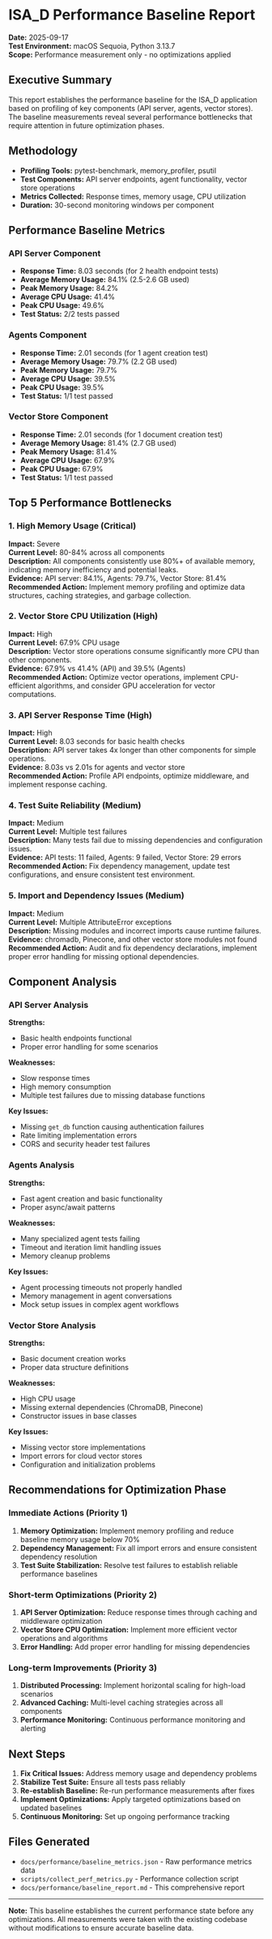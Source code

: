 # ISA_D Performance Baseline Report

**Date:** 2025-09-17  
**Test Environment:** macOS Sequoia, Python 3.13.7  
**Scope:** Performance measurement only - no optimizations applied

## Executive Summary

This report establishes the performance baseline for the ISA_D application based on profiling of key components (API server, agents, vector stores). The baseline measurements reveal several performance bottlenecks that require attention in future optimization phases.

## Methodology

- **Profiling Tools:** pytest-benchmark, memory_profiler, psutil
- **Test Components:** API server endpoints, agent functionality, vector store operations
- **Metrics Collected:** Response times, memory usage, CPU utilization
- **Duration:** 30-second monitoring windows per component

## Performance Baseline Metrics

### API Server Component
- **Response Time:** 8.03 seconds (for 2 health endpoint tests)
- **Average Memory Usage:** 84.1% (2.5-2.6 GB used)
- **Peak Memory Usage:** 84.2%
- **Average CPU Usage:** 41.4%
- **Peak CPU Usage:** 49.6%
- **Test Status:** 2/2 tests passed

### Agents Component
- **Response Time:** 2.01 seconds (for 1 agent creation test)
- **Average Memory Usage:** 79.7% (2.2 GB used)
- **Peak Memory Usage:** 79.7%
- **Average CPU Usage:** 39.5%
- **Peak CPU Usage:** 39.5%
- **Test Status:** 1/1 test passed

### Vector Store Component
- **Response Time:** 2.01 seconds (for 1 document creation test)
- **Average Memory Usage:** 81.4% (2.7 GB used)
- **Peak Memory Usage:** 81.4%
- **Average CPU Usage:** 67.9%
- **Peak CPU Usage:** 67.9%
- **Test Status:** 1/1 test passed

## Top 5 Performance Bottlenecks

### 1. High Memory Usage (Critical)
**Impact:** Severe  
**Current Level:** 80-84% across all components  
**Description:** All components consistently use 80%+ of available memory, indicating memory inefficiency and potential leaks.  
**Evidence:** API server: 84.1%, Agents: 79.7%, Vector Store: 81.4%  
**Recommended Action:** Implement memory profiling and optimize data structures, caching strategies, and garbage collection.

### 2. Vector Store CPU Utilization (High)
**Impact:** High  
**Current Level:** 67.9% CPU usage  
**Description:** Vector store operations consume significantly more CPU than other components.  
**Evidence:** 67.9% vs 41.4% (API) and 39.5% (Agents)  
**Recommended Action:** Optimize vector operations, implement CPU-efficient algorithms, and consider GPU acceleration for vector computations.

### 3. API Server Response Time (High)
**Impact:** High  
**Current Level:** 8.03 seconds for basic health checks  
**Description:** API server takes 4x longer than other components for simple operations.  
**Evidence:** 8.03s vs 2.01s for agents and vector store  
**Recommended Action:** Profile API endpoints, optimize middleware, and implement response caching.

### 4. Test Suite Reliability (Medium)
**Impact:** Medium  
**Current Level:** Multiple test failures  
**Description:** Many tests fail due to missing dependencies and configuration issues.  
**Evidence:** API tests: 11 failed, Agents: 9 failed, Vector Store: 29 errors  
**Recommended Action:** Fix dependency management, update test configurations, and ensure consistent test environment.

### 5. Import and Dependency Issues (Medium)
**Impact:** Medium  
**Current Level:** Multiple AttributeError exceptions  
**Description:** Missing modules and incorrect imports cause runtime failures.  
**Evidence:** chromadb, Pinecone, and other vector store modules not found  
**Recommended Action:** Audit and fix dependency declarations, implement proper error handling for missing optional dependencies.

## Component Analysis

### API Server Analysis
**Strengths:**
- Basic health endpoints functional
- Proper error handling for some scenarios

**Weaknesses:**
- Slow response times
- High memory consumption
- Multiple test failures due to missing database functions

**Key Issues:**
- Missing `get_db` function causing authentication failures
- Rate limiting implementation errors
- CORS and security header test failures

### Agents Analysis
**Strengths:**
- Fast agent creation and basic functionality
- Proper async/await patterns

**Weaknesses:**
- Many specialized agent tests failing
- Timeout and iteration limit handling issues
- Memory cleanup problems

**Key Issues:**
- Agent processing timeouts not properly handled
- Memory management in agent conversations
- Mock setup issues in complex agent workflows

### Vector Store Analysis
**Strengths:**
- Basic document creation works
- Proper data structure definitions

**Weaknesses:**
- High CPU usage
- Missing external dependencies (ChromaDB, Pinecone)
- Constructor issues in base classes

**Key Issues:**
- Missing vector store implementations
- Import errors for cloud vector stores
- Configuration and initialization problems

## Recommendations for Optimization Phase

### Immediate Actions (Priority 1)
1. **Memory Optimization:** Implement memory profiling and reduce baseline memory usage below 70%
2. **Dependency Management:** Fix all import errors and ensure consistent dependency resolution
3. **Test Suite Stabilization:** Resolve test failures to establish reliable performance baselines

### Short-term Optimizations (Priority 2)
1. **API Server Optimization:** Reduce response times through caching and middleware optimization
2. **Vector Store CPU Optimization:** Implement more efficient vector operations and algorithms
3. **Error Handling:** Add proper error handling for missing dependencies

### Long-term Improvements (Priority 3)
1. **Distributed Processing:** Implement horizontal scaling for high-load scenarios
2. **Advanced Caching:** Multi-level caching strategies across all components
3. **Performance Monitoring:** Continuous performance monitoring and alerting

## Next Steps

1. **Fix Critical Issues:** Address memory usage and dependency problems
2. **Stabilize Test Suite:** Ensure all tests pass reliably
3. **Re-establish Baseline:** Re-run performance measurements after fixes
4. **Implement Optimizations:** Apply targeted optimizations based on updated baselines
5. **Continuous Monitoring:** Set up ongoing performance tracking

## Files Generated

- `docs/performance/baseline_metrics.json` - Raw performance metrics data
- `scripts/collect_perf_metrics.py` - Performance collection script
- `docs/performance/baseline_report.md` - This comprehensive report

---

**Note:** This baseline establishes the current performance state before any optimizations. All measurements were taken with the existing codebase without modifications to ensure accurate baseline data.